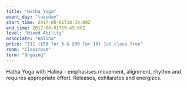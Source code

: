 ```yaml
---
title: "Hatha Yoga"
event_day: "tuesday"
start_time: 2017-08-01T18:30:00Z
end_time: 2017-08-01T19:45:00Z
level: "Mixed Ability"
associate: "Halina"
price: "£11 (£50 for 5 & £90 for 10) 1st class free"
room: "Classroom"
term: "Ongoing"
---
```


Hatha Yoga with Halina - emphasises movement, alignment, rhythm and requires appropriate effort. Releases, exhilarates and energizes.